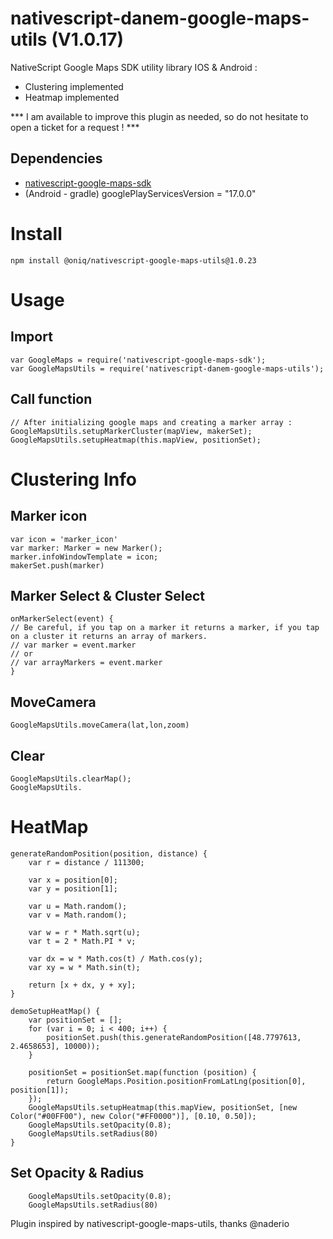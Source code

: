 nativescript-danem-google-maps-utils (V1.0.17)
==================================

NativeScript Google Maps SDK utility library IOS & Android :

* Clustering implemented
* Heatmap implemented 

*** I am available to improve this plugin as needed, so do not hesitate to open a ticket for a request ! ***

## Dependencies

* [nativescript-google-maps-sdk](https://github.com/dapriett/nativescript-google-maps-sdk)
* (Android - gradle) googlePlayServicesVersion = "17.0.0"

# Install

```
npm install @oniq/nativescript-google-maps-utils@1.0.23
```



# Usage

## Import

```
var GoogleMaps = require('nativescript-google-maps-sdk');
var GoogleMapsUtils = require('nativescript-danem-google-maps-utils');
```

## Call function

```
// After initializing google maps and creating a marker array :
GoogleMapsUtils.setupMarkerCluster(mapView, makerSet);
GoogleMapsUtils.setupHeatmap(this.mapView, positionSet);
```

# Clustering Info

## Marker icon

```
var icon = 'marker_icon'
var marker: Marker = new Marker();
marker.infoWindowTemplate = icon;
makerSet.push(marker)
```

## Marker Select & Cluster Select
```
onMarkerSelect(event) {
// Be careful, if you tap on a marker it returns a marker, if you tap on a cluster it returns an array of markers.
// var marker = event.marker
// or
// var arrayMarkers = event.marker
}
```
## MoveCamera

```
GoogleMapsUtils.moveCamera(lat,lon,zoom)
```

## Clear 

```
GoogleMapsUtils.clearMap();
GoogleMapsUtils.
```

# HeatMap

```
generateRandomPosition(position, distance) {
    var r = distance / 111300;

    var x = position[0];
    var y = position[1];

    var u = Math.random();
    var v = Math.random();

    var w = r * Math.sqrt(u);
    var t = 2 * Math.PI * v;

    var dx = w * Math.cos(t) / Math.cos(y);
    var xy = w * Math.sin(t);

    return [x + dx, y + xy];
}

demoSetupHeatMap() {
    var positionSet = [];
    for (var i = 0; i < 400; i++) {
        positionSet.push(this.generateRandomPosition([48.7797613, 2.4658653], 10000));
    }

    positionSet = positionSet.map(function (position) {
        return GoogleMaps.Position.positionFromLatLng(position[0], position[1]);
    });
    GoogleMapsUtils.setupHeatmap(this.mapView, positionSet, [new Color("#00FF00"), new Color("#FF0000")], [0.10, 0.50]);
    GoogleMapsUtils.setOpacity(0.8);
    GoogleMapsUtils.setRadius(80)
}
   ```

## Set Opacity & Radius 

```
    GoogleMapsUtils.setOpacity(0.8);
    GoogleMapsUtils.setRadius(80)
```

Plugin inspired by nativescript-google-maps-utils, thanks @naderio
